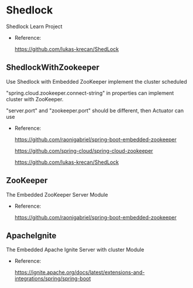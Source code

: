 # Shedlock
Shedlock Learn Project

- Reference:

  https://github.com/lukas-krecan/ShedLock

## ShedlockWithZookeeper

Use Shedlock with Embedded ZooKeeper implement the cluster scheduled

"spring.cloud.zookeeper.connect-string" in properties can implement cluster with ZooKeeper.

"server.port" and "zookeeper.port" should be different, then Actuator can use

- Reference:

  https://github.com/raonigabriel/spring-boot-embedded-zookeeper

  https://github.com/spring-cloud/spring-cloud-zookeeper

  https://github.com/lukas-krecan/ShedLock

## ZooKeeper
The Embedded ZooKeeper Server Module

- Reference:

  https://github.com/raonigabriel/spring-boot-embedded-zookeeper

## ApacheIgnite
The Embedded Apache Ignite Server with cluster Module

- Reference:

  https://ignite.apache.org/docs/latest/extensions-and-integrations/spring/spring-boot
